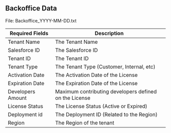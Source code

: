 
## Backoffice Data

File: Backoffice_YYYY-MM-DD.txt

| Required Fields   | Description                                                      |
| ----------------- | ---------------------------------------------------------------- |
| Tenant Name       | The Tenant Name                                                  |
| Salesforce ID     | The Salesforce ID                                                |
| Tenant ID         | The Tenant ID                                                    |
| Tenant Type       | The Tenant Type (Customer, Internal, etc)                        |
| Activation Date   | The Activation Date of the License                               |
| Expiration Date   | The Expiration Date of the License                               |
| Developers Amount | Maximum contributing developers defined on the License           |
| License Status    | The License Status (Active or Expired)                           |
| Deployment id     | The Deployment ID (Related to the Region)                        |
| Region            | The Region of the tenant                                         |
